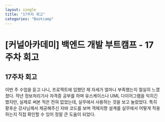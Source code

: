 ```yaml
---
layout: single
title: "17주차 회고"
categories: "Bootcamp"
---
```


# [커널아카데미] 백엔드 개발 부트캠프 - 17주차 회고

## 17주차 회고
이번 주 수업을 듣고 나니, 프로젝트에 임했던 제 자세가 얼마나 부족했는지 절실히 느꼈졌다. 작년 정보처리기사 자격증 공부를 하며 유스케이스나 UML 다이어그램을
익히긴 했지만, 실제로 써본 적은 전혀 없었는데, 실무에서 사용하는 것을 보고 놀랐었다. 
특히 황후순 강사님께서 제공해주신 자바 코드를 보며 객체지향 설계를 실무에서 어떻게 적용하는지 직접 확인할 수 있어 정말 큰 도움이 되었다.